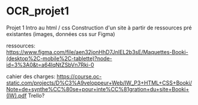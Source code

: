# OCR_projet1
 Projet 1 Intro au html / css
Construction d'un site à partir de ressources pré existantes (images, données css sur Figma)

ressources: https://www.figma.com/file/aen32jonHhD7JnIEL2b3sE/Maquettes-Booki-(desktop%2C-mobile%2C-tablette)?node-id=3%3A0&t=a64IqNtZSbVn7Rki-0

cahier des charges: https://course.oc-static.com/projects/D%C3%A9veloppeur+Web/IW_P3+HTML+CSS+Booki/Note+de+synthe%CC%80se+pour+inte%CC%81gration+du+site+Booki+(IW).pdf
Trello?